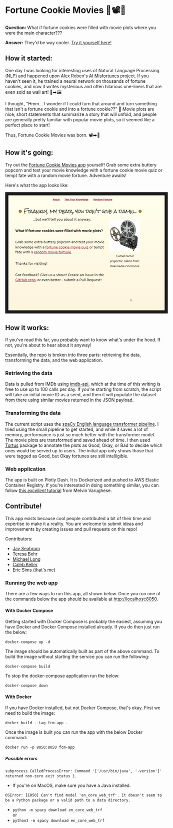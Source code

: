 # Fortune Cookie Movies :fortune_cookie::film_projector::popcorn:

**Question:** What if fortune cookies were filled with movie plots where you were the main character???

**Answer:** They'd be way cooler. [Try it yourself here!](http://3.17.184.0:8050/)

## How it started:

One day I was looking for interesting uses of Natural Language Processing (NLP) and happened upon Alex Reben's [AI Misfortunes](https://areben.com/project/a-i-misfortunes/) project. If you haven't seen it, he trained a neural network on thousands of fortune cookies, and now it writes mysterious and often hilarious one-liners that are even sold as wall art! :fortune_cookie::arrow_right::framed_picture:

I thought, "Hmm... I wonder if I could turn that around and turn something that isn't a fortune cookie and into a fortune cookie??" :thinking: Movie plots are nice, short statements that summarize a story that will unfold, and people are generally pretty familiar with popular movie plots, so it seemed like a perfect place to start!

Thus, Fortune Cookie Movies was born. :film_projector::arrow_right::fortune_cookie:


## How it's going:

Try out the [Fortune Cookie Movies app](http://3.17.184.0:8050/) yourself! Grab some extra buttery popcorn and test your movie knowledge with a fortune cookie movie quiz or tempt fate with a random movie fortune. Adventure awaits! 

Here's what the app looks like:

<img src="https://github.com/EricPostMaster/fortune-cookie-movies/blob/main/fortune_cookie_movies_demo.gif" 
alt="Web app demo GIF" width="500" border="10" />


## How it works:

If you've read this far, you probably want to know what's under the hood. If not, you're about to hear about it anyway!

Essentially, the repo is broken into three parts: retrieving the data, transforming the data, and the web application.

### Retrieving the data

Data is pulled from IMDb using [imdb-api](https://www.imdb-api.com), which at the time of this writing is free to use up to 100 calls per day. If you're starting from scratch, the script will take an initial movie ID as a seed, and then it will populate the dataset from there using similar movies returned in the JSON payload.

### Transforming the data

The current script uses the [spaCy English language transformer pipeline](https://spacy.io/models/en#en_core_web_trf). I tried using the small pipeline to get started, and while it saves a lot of memory, performance is just so much better with the transformer model. The movie plots are transformed and saved ahead of time. I then used [Tortus](https://pypi.org/project/tortus/) package to annotate the plots as Good, Okay, or Bad to decide which ones would be served up to users. The initial app only shows those that were tagged as Good, but Okay fortunes are still intelligible.

### Web application

The app is built on Plotly Dash. It is Dockerized and pushed to AWS Elastic Container Registry. If you're interested in doing something similar, you can follow [this _excellent_ tutorial](https://towardsdatascience.com/how-to-use-docker-to-deploy-a-dashboard-app-on-aws-8df5fb322708) from Melvin Varughese.


## Contribute!

This app exists because cool people contributed a bit of their time and expertise to make it a reality. You are welcome to submit ideas and improvements by creating issues and pull requests on this repo!

Contributors:
* [Jay Seabrum](https://github.com/xjseabrum)
* [Teresa Behr](https://github.com/teresabehr)
* [Michael Long](https://github.com/michael-long88)
* [Caleb Keller](https://github.com/wrathagom)
* [Eric Sims (that's me)](https://github.com/EricPostMaster)

### Running the web app

There are a few ways to run this app, all shown below. Once you run one of the commands below the app should be available at [http://localhost:8050](http://localhost:8050).

#### With Docker Compose

Getting started with Docker Compose is probably the easiest, assuming you have Docker and Docker Compose installed already. If you do then just run the below:

```
docker-compose up -d
```

The image should be automatically built as part of the above command. To build the image without starting the service you can run the following:

```
docker-compose build
```

To stop the docker-compose application run the below:

```
docker-compose down
```

#### With Docker

If you have Docker installed, but not Docker Compose, that's okay. First we need to build the image:

```
docker build --tag fcm-app .
```

Once the image is built you can run the app with the below Docker command:

```
docker run -p 8050:8050 fcm-app
```

##### Possible errors
```
subprocess.CalledProcessError: Command '['/usr/bin/java', '-version']' returned non-zero exit status 1.
```
- If you're on MacOS, make sure you have a Java installed.

```
OSError: [E050] Can't find model 'en_core_web_trf'. It doesn't seem to be a Python package or a valid path to a data directory.
```
- `python -m spacy download en_core_web_trf`  
or
- `python3 -m spacy download en_core_web_trf`
